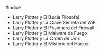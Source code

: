 #Índice

* Larry Plotter y El Bucle Filosofal
* Larry Plotter y La Clave Secreta del WiFi
* Larry Plotter y El Prisionero del Firewall
* Larry Plotter y El Malware de Fuego
* Larry Plotter y La Orden de Unix
* Larry Plotter y El Misterio del Hacker